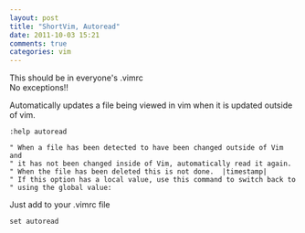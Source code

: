 ```yaml
---
layout: post
title: "ShortVim, Autoread"
date: 2011-10-03 15:21
comments: true
categories: vim
---
```


This should be in everyone's .vimrc  
No exceptions!!  

Automatically updates a file being viewed in vim when it is updated outside of vim.  

```vim
:help autoread

" When a file has been detected to have been changed outside of Vim and
" it has not been changed inside of Vim, automatically read it again.
" When the file has been deleted this is not done.  |timestamp|
" If this option has a local value, use this command to switch back to
" using the global value:
```

Just add to your .vimrc file

```vim
set autoread
```
